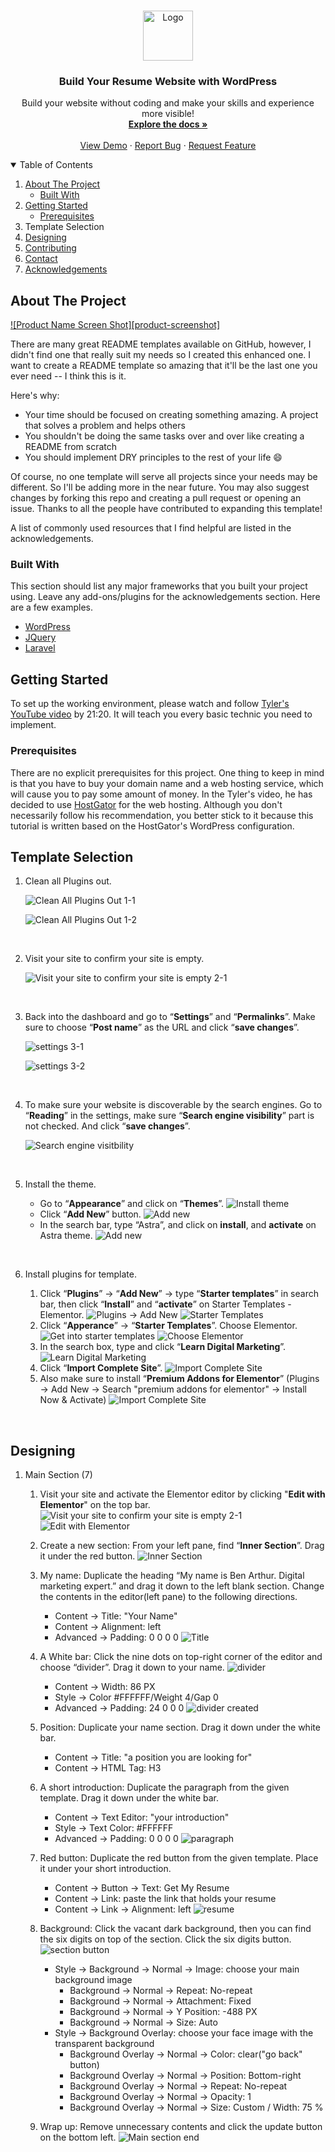 <!-- PROJECT LOGO -->
<br />
<p align="center">
  <a href="https://github.com/seyoungnam/resume_website_with_wordpress">
    <img src="images/logo.png" alt="Logo" width="80" height="80">
  </a>

  <h3 align="center">Build Your Resume Website with WordPress</h3>

  <p align="center">
    Build your website without coding and make your skills and experience more visible!
    <br />
    <a href="https://github.com/seyoungnam/resume_website_with_wordpress"><strong>Explore the docs »</strong></a>
    <br />
    <br />
    <a href="https://https://smartandsecurecomputing.org/stevennam/">View Demo</a>
    ·
    <a href="https://github.com/seyoungnam/resume_website_with_wordpress/issues">Report Bug</a>
    ·
    <a href="https://github.com/seyoungnam/resume_website_with_wordpress/issues">Request Feature</a>
  </p>
</p>


<!-- TABLE OF CONTENTS -->
<details open="open">
  <summary>Table of Contents</summary>
  <ol>
    <li>
      <a href="#about-the-project">About The Project</a>
      <ul>
        <li><a href="#built-with">Built With</a></li>
      </ul>
    </li>
    <li>
      <a href="#getting-started">Getting Started</a>
      <ul>
        <li><a href="#prerequisites">Prerequisites</a></li>
      </ul>
    </li>
    <li><a href="#template-selection"></a>Template Selection</li>
    <li><a href="#designing">Designing</a></li>
    <li><a href="#contributing">Contributing</a></li>
    <li><a href="#contact">Contact</a></li>
    <li><a href="#acknowledgements">Acknowledgements</a></li>
  </ol>
</details>


<!-- ABOUT THE PROJECT -->
## About The Project

[![Product Name Screen Shot][product-screenshot]](https://example.com)


There are many great README templates available on GitHub, however, I didn't find one that really suit my needs so I created this enhanced one. I want to create a README template so amazing that it'll be the last one you ever need -- I think this is it.

Here's why:
* Your time should be focused on creating something amazing. A project that solves a problem and helps others
* You shouldn't be doing the same tasks over and over like creating a README from scratch
* You should implement DRY principles to the rest of your life :smile:

Of course, no one template will serve all projects since your needs may be different. So I'll be adding more in the near future. You may also suggest changes by forking this repo and creating a pull request or opening an issue. Thanks to all the people have contributed to expanding this template!

A list of commonly used resources that I find helpful are listed in the acknowledgements.

### Built With

This section should list any major frameworks that you built your project using. Leave any add-ons/plugins for the acknowledgements section. Here are a few examples.
* [WordPress](https://getbootstrap.com)
* [JQuery](https://jquery.com)
* [Laravel](https://laravel.com)


<!-- GETTING STARTED -->
## Getting Started

To set up the working environment, please watch and follow <a href="https://www.youtube.com/watch?v=VnjeR-bsRM4" target="_blank">Tyler's YouTube video</a> by 21:20. It will teach you every basic technic you need to implement.

### Prerequisites

There are no explicit prerequisites for this project. One thing to keep in mind is that you have to buy your domain name and a web hosting service, which will cause you to pay some amount of money. In the Tyler's video, he has decided to use <a href="https://hostgator.com" target="_blank">HostGator</a> for the web hosting. Although you don't necessarily follow his recommendation, you better stick to it because this tutorial is written based on the HostGator's WordPress configuration.



<!-- Template Selection -->
## Template Selection

1. Clean all Plugins out.

    ![Clean All Plugins Out 1-1](./images/1-1.png?raw=true)

    ![Clean All Plugins Out 1-2](./images/1-2.jpg?raw=true)

<br>

2. Visit your site to confirm your site is empty.

    ![Visit your site to confirm your site is empty 2-1](./images/2-1.png?raw=true)

<br>

3. Back into the dashboard and go to “**Settings**” and “**Permalinks**”. Make sure to choose “**Post name**” as the URL and click “**save changes**”.

    ![settings 3-1](./images/3-1.png?raw=true)

    ![settings 3-2](./images/3-2.png?raw=true)

<br>

4. To make sure your website is discoverable by the search engines. Go to “**Reading**” in the settings, make sure “**Search engine visibility**” part is not checked. And click “**save changes**”.

    ![Search engine visitbility](./images/4-1.png?raw=true)

<br>

5. Install the theme. 

    * Go to “**Appearance**” and click on “**Themes**”.
    ![Install theme](./images/5-1.png?raw=true)
    * Click “**Add New**” button.
    ![Add new](./images/5-2.png?raw=true)
    * In the search bar, type “Astra”, and click on **install**, and **activate** on Astra theme.
    ![Add new](./images/5-3.png?raw=true)

<br>

6. Install plugins for template.

    1. Click “**Plugins**” -> “**Add New**” -> type “**Starter templates**” in search bar, then click “**Install**” and “**activate**” on Starter Templates - Elementor.
    ![Plugins -> Add New](./images/6-1.png?raw=true)
    ![Starter Templates](./images/6-2.png?raw=true)
    2. Click “**Apperance**” -> “**Starter Templates**”. Choose Elementor.
    ![Get into starter templates](./images/6-3.png?raw=true)
    ![Choose Elementor](./images/6-4.png?raw=true)
    3. In the search box, type and click “**Learn Digital Marketing**”.
    ![Learn Digital Marketing](./images/6-5.png?raw=true)
    4. Click “**Import Complete Site**”.
    ![Import Complete Site](./images/6-6.png?raw=true)
    5. Also make sure to install “**Premium Addons for Elementor**” (Plugins -> Add New -> Search "premium addons for elementor" -> Install Now & Activate)
    ![Import Complete Site](./images/6-7.png?raw=true)

<br>


<!-- Designing -->
## Designing

1. Main Section (7)

    1. Visit your site and activate the Elementor editor by clicking "**Edit with Elementor**" on the top bar.
    ![Visit your site to confirm your site is empty 2-1](./images/2-1.png?raw=true)
    ![Edit with Elementor](./images/7-1.png?raw=true)

    2. Create a new section: From your left pane, find “**Inner Section**”. Drag it under the red button.
    ![Inner Section](./images/7-2.png?raw=true)

    3. My name: Duplicate the heading “My name is Ben Arthur. Digital marketing expert.” and drag it down to the left blank section. Change the contents in the editor(left pane) to the following directions.
        * Content -> Title: "Your Name"
        * Content -> Alignment: left
        * Advanced -> Padding: 0 0 0 0
    ![Title](./images/7-3.png?raw=true)

    4. A White bar: Click the nine dots on top-right corner of the editor and choose “divider”. Drag it down to your name.
    ![divider](./images/7-4.jpeg?raw=true)
        * Content -> Width: 86 PX
        * Style -> Color #FFFFFF/Weight 4/Gap 0
        * Advanced -> Padding: 24 0 0 0
    ![divider created](./images/7-5.jpeg?raw=true)

    5. Position: Duplicate your name section. Drag it down under the white bar.
        * Content -> Title: "a position you are looking for"
        * Content -> HTML Tag: H3

    6. A short introduction: Duplicate the paragraph from the given template. Drag it down under the white bar.
        * Content -> Text Editor: "your introduction"
        * Style -> Text Color: #FFFFFF
        * Advanced -> Padding: 0 0 0 0
    ![paragraph](./images/7-6.png?raw=true)

    7. Red button: Duplicate the red button from the given template. Place it under your short introduction.
        * Content -> Button -> Text: Get My Resume
        * Content -> Link: paste the link that holds your resume
        * Content -> Link -> Alignment: left
    ![resume](./images/7-7.png?raw=true)
       
    8. Background: Click the vacant dark background, then you can find the six digits on top of the section. Click the six digits button.
    ![section button](./images/7-8.png?raw=true)
        * Style -> Background -> Normal -> Image: choose your main background image
            * Background -> Normal -> Repeat: No-repeat
            * Background -> Normal -> Attachment: Fixed
            * Background -> Normal -> Y Position: -488 PX
            * Background -> Normal -> Size: Auto
        * Style -> Background Overlay: choose your face image with the transparent background
            * Background Overlay -> Normal -> Color: clear("go back" button)
            * Background Overlay -> Normal -> Position: Bottom-right
            * Background Overlay -> Normal -> Repeat: No-repeat
            * Background Overlay -> Normal -> Opacity: 1
            * Background Overlay -> Normal -> Size: Custom / Width: 75 %

    9. Wrap up: Remove unnecessary contents and click the update button on the bottom left.
    ![Main section end](./images/7-9.png?raw=true)